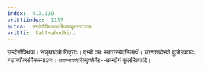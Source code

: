 ```yaml
---
index:  4.3.129
vrittiindex:  1157
sutra:  छन्दोगौक्थिकयाज्ञिकबह्वृचनटाञ्ञ्यः
vritti:  tattvabodhini 
---
```


छन्दोगौक्थिक। सङ्घादयो निवृत्ताः। एभ्यो ञ्यः स्यात्तस्येदमित्यर्थे। चरणशब्देभ्यो बुञोऽपवादः, नटात्त्वौत्सर्गिकस्याऽणः। `धर्माम्नाययो`रित्युक्तेर्नेह--छान्दोगं कुलमित्यादि।

